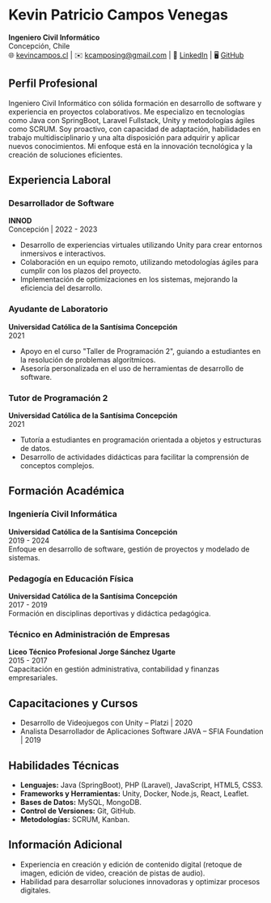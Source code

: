 # Kevin Patricio Campos Venegas
**Ingeniero Civil Informático**  
Concepción, Chile  
🌐 [kevincampos.cl](http://kevincampos.cl) | ✉️ [kcamposing@gmail.com](mailto:kcamposing@gmail.com) | 💼 [LinkedIn](#) | 🖥️ [GitHub](#)  

## Perfil Profesional
Ingeniero Civil Informático con sólida formación en desarrollo de software y experiencia en proyectos colaborativos. Me especializo en tecnologías como Java con SpringBoot, Laravel Fullstack, Unity y metodologías ágiles como SCRUM. Soy proactivo, con capacidad de adaptación, habilidades en trabajo multidisciplinario y una alta disposición para adquirir y aplicar nuevos conocimientos. Mi enfoque está en la innovación tecnológica y la creación de soluciones eficientes.  

## Experiencia Laboral
### Desarrollador de Software
**INNOD**  
Concepción | 2022 - 2023  
- Desarrollo de experiencias virtuales utilizando Unity para crear entornos inmersivos e interactivos.
- Colaboración en un equipo remoto, utilizando metodologías ágiles para cumplir con los plazos del proyecto.
- Implementación de optimizaciones en los sistemas, mejorando la eficiencia del desarrollo.  

### Ayudante de Laboratorio
**Universidad Católica de la Santísima Concepción**  
2021  
- Apoyo en el curso "Taller de Programación 2", guiando a estudiantes en la resolución de problemas algorítmicos.
- Asesoría personalizada en el uso de herramientas de desarrollo de software.  

### Tutor de Programación 2
**Universidad Católica de la Santísima Concepción**  
2021  
- Tutoría a estudiantes en programación orientada a objetos y estructuras de datos.
- Desarrollo de actividades didácticas para facilitar la comprensión de conceptos complejos.  

## Formación Académica
### Ingeniería Civil Informática
**Universidad Católica de la Santísima Concepción**  
2019 - 2024  
Enfoque en desarrollo de software, gestión de proyectos y modelado de sistemas.  

### Pedagogía en Educación Física
**Universidad Católica de la Santísima Concepción**  
2017 - 2019  
Formación en disciplinas deportivas y didáctica pedagógica.  

### Técnico en Administración de Empresas
**Liceo Técnico Profesional Jorge Sánchez Ugarte**  
2015 - 2017  
Capacitación en gestión administrativa, contabilidad y finanzas empresariales.  

## Capacitaciones y Cursos
- Desarrollo de Videojuegos con Unity – Platzi | 2020  
- Analista Desarrollador de Aplicaciones Software JAVA – SFIA Foundation | 2019  

## Habilidades Técnicas
- **Lenguajes:** Java (SpringBoot), PHP (Laravel), JavaScript, HTML5, CSS3.
- **Frameworks y Herramientas:** Unity, Docker, Node.js, React, Leaflet.
- **Bases de Datos:** MySQL, MongoDB.
- **Control de Versiones:** Git, GitHub.
- **Metodologías:** SCRUM, Kanban.  

## Información Adicional
- Experiencia en creación y edición de contenido digital (retoque de imagen, edición de video, creación de pistas de audio).
- Habilidad para desarrollar soluciones innovadoras y optimizar procesos digitales.
